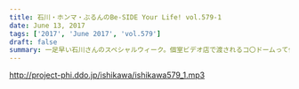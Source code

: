 ```yaml
---
title: 石川・ホンマ・ぶるんのBe-SIDE Your Life! vol.579-1
date: June 13, 2017
tags: ['2017', 'June 2017', 'vol.579']
draft: false
summary: 一足早い石川さんのスペシャルウィーク。個室ビデオ店で渡されるコ〇ドームって何に使うの？地方に住んでいたら、違う人生があったのかな？SAITO
---
```


http://project-phi.ddo.jp/ishikawa/ishikawa579_1.mp3